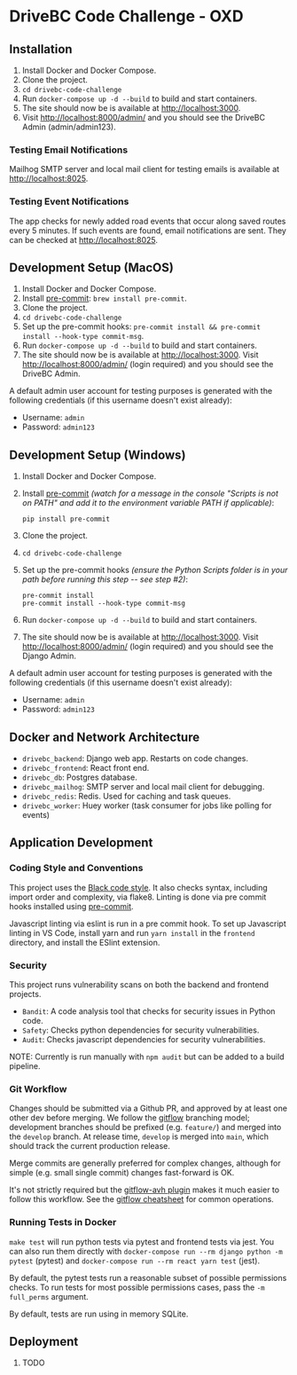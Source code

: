 # DriveBC Code Challenge - OXD


## Installation

1. Install Docker and Docker Compose.
2. Clone the project.
3. `cd drivebc-code-challenge`
4. Run `docker-compose up -d --build` to build and start containers.
5. The site should now be is available at <http://localhost:3000>.
6. Visit <http://localhost:8000/admin/> and you should see the DriveBC Admin (admin/admin123).

### Testing Email Notifications

Mailhog SMTP server and local mail client for testing emails is available at <http://localhost:8025>.

### Testing Event Notifications

The app checks for newly added road events that occur along saved routes every 5 minutes. If such events are found, email notifications are sent. They can be checked at <http://localhost:8025>.


## Development Setup (MacOS)

1. Install Docker and Docker Compose.
2. Install [pre-commit](https://pre-commit.com):
   `brew install pre-commit`.
3. Clone the project.
4. `cd drivebc-code-challenge`
5. Set up the pre-commit hooks:
   `pre-commit install && pre-commit install --hook-type commit-msg`.
6. Run `docker-compose up -d --build` to build and start containers.
7. The site should now be is available at <http://localhost:3000>.
    Visit <http://localhost:8000/admin/> (login required) and you
   should see the DriveBC Admin.

A default admin user account for testing purposes is generated with the following credentials (if this username doesn't exist already):

* Username: `admin`
* Password: `admin123`


## Development Setup (Windows)

1. Install Docker and Docker Compose.
2. Install [pre-commit](https://pre-commit.com) _(watch for a message in the console "Scripts is not on PATH" and add it to the environment variable PATH if applicable)_:

   ```
   pip install pre-commit
   ```

3. Clone the project.
4. `cd drivebc-code-challenge`
5. Set up the pre-commit hooks _(ensure the Python Scripts folder is in your path before running this step -- see step #2)_:

   ```
   pre-commit install
   pre-commit install --hook-type commit-msg
   ```

6. Run `docker-compose up -d --build` to build and start containers.
7. The site should now be is available at <http://localhost:3000>.
    Visit <http://localhost:8000/admin/> (login required) and you
    should see the Django Admin.

A default admin user account for testing purposes is generated with the following credentials (if this username doesn't exist already):

* Username: `admin`
* Password: `admin123`


## Docker and Network Architecture

* `drivebc_backend`: Django web app. Restarts on code changes.
* `drivebc_frontend`: React front end.
* `drivebc_db`: Postgres database.
* `drivebc_mailhog`: SMTP server and local mail client for debugging.
* `drivebc_redis`: Redis. Used for caching and task queues.
* `drivebc_worker`: Huey worker (task consumer for jobs like polling for events)


## Application Development

### Coding Style and Conventions

This project uses the [Black code
style](https://black.readthedocs.io/en/stable/the_black_code_style.html).
It also checks syntax, including import order and complexity, via
flake8. Linting is done via pre commit hooks installed using
[pre-commit](https://pre-commit.com).

Javascript linting via eslint is run in a pre commit hook. To set up
Javascript linting in VS Code, install yarn and run `yarn install` in
the `frontend` directory, and install the ESlint extension.

### Security

This project runs vulnerability scans on both the backend and frontend projects.

* `Bandit`: A code analysis tool that checks for security issues in Python code.
* `Safety`: Checks python dependencies for security vulnerabilities.
* `Audit`: Checks javascript dependencies for security vulnerabilities.

NOTE: Currently is run manually with `npm audit` but can be added to a build pipeline.

### Git Workflow

Changes should be submitted via a Github PR, and approved by at least
one other dev before merging. We follow the
[gitflow](https://www.atlassian.com/git/tutorials/comparing-workflows/gitflow-workflow) branching model; development branches should be prefixed (e.g.
`feature/`) and merged into the `develop` branch. At release time,
`develop` is merged into `main`, which should track the current
production release.

Merge commits are generally preferred for complex changes, although for
simple (e.g. small single commit) changes fast-forward is OK.

It's not strictly required but the [gitflow-avh
plugin](https://github.com/petervanderdoes/gitflow-avh) makes it much
easier to follow this workflow. See the [gitflow
cheatsheet](https://danielkummer.github.io/git-flow-cheatsheet/) for
common operations.


### Running Tests in Docker

`make test` will run python tests via pytest and frontend tests via
jest. You can also run them directly with
`docker-compose run --rm django python -m pytest` (pytest) and
`docker-compose run --rm react yarn test` (jest).

By default, the pytest tests run a reasonable subset of possible
permissions checks. To run tests for most possible permissions cases,
pass the `-m full_perms` argument.

By default, tests are run using in memory SQLite.

## Deployment

1. TODO
